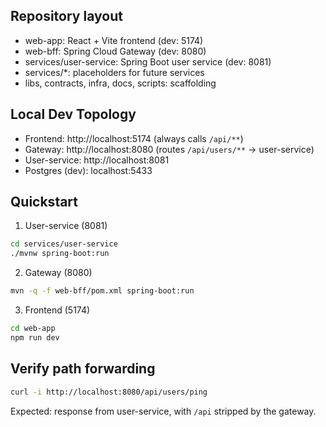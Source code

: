 ## Repository layout
- web-app: React + Vite frontend (dev: 5174)
- web-bff: Spring Cloud Gateway (dev: 8080)
- services/user-service: Spring Boot user service (dev: 8081)
- services/*: placeholders for future services
- libs, contracts, infra, docs, scripts: scaffolding

## Local Dev Topology
- Frontend: http://localhost:5174 (always calls `/api/**`)
- Gateway: http://localhost:8080 (routes `/api/users/**` → user-service)
- User-service: http://localhost:8081
- Postgres (dev): localhost:5433

## Quickstart
1) User-service (8081)
```bash
cd services/user-service
./mvnw spring-boot:run
```
2) Gateway (8080)
```bash
mvn -q -f web-bff/pom.xml spring-boot:run
```
3) Frontend (5174)
```bash
cd web-app
npm run dev
```

## Verify path forwarding
```bash
curl -i http://localhost:8080/api/users/ping
```
Expected: response from user-service, with `/api` stripped by the gateway.
